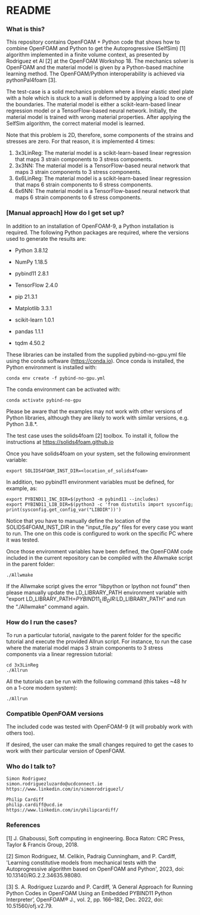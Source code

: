 # README #

### What is this? ###

This repository contains OpenFOAM + Python code that shows how to combine OpenFOAM and Python to get the Autoprogressive (SelfSim) [1] algorithm implemented in a finite volume context, as presented by Rodriguez et Al [2] at the OpenFOAM Workshop 18. The mechanics solver is OpenFOAM and the material model is given by a Python-based machine learning method. The OpenFOAM/Python interoperability is achieved via pythonPal4foam [3]. 

The test-case is a solid mechanics problem where a linear elastic steel plate with a hole which is stuck to a wall is deformed by applying a load to one of the boundaries. The material model is either a scikit-learn-based linear regression model or a TensorFlow-based neural network. Initially, the material model is trained with wrong material properties. After applying the SelfSim algorithm, the correct material model is learned. 

Note that this problem is 2D, therefore, some components of the strains and stresses are zero. For that reason, it is implemented 4 times:

1. 3x3LinReg: The material model is a scikit-learn-based linear regression that maps 3 strain components to 3 stress components.
2. 3x3NN: The material model is a TensorFlow-based neural network that maps 3 strain components to 3 stress components.
1. 6x6LinReg: The material model is a scikit-learn-based linear regression that maps 6 strain components to 6 stress components.
2. 6x6NN: The material model is a TensorFlow-based neural network that maps 6 strain components to 6 stress components.

### [Manual approach] How do I get set up? ###

In addition to an installation of OpenFOAM-9, a Python installation is required. The following Python packages are required, where the versions used to generate the results are:

* Python 3.8.12

* NumPy 1.18.5

* pybind11 2.8.1

* TensorFlow 2.4.0

* pip 21.3.1

* Matplotlib 3.3.1

* scikit-learn 1.0.1

* pandas 1.1.1

* tqdm 4.50.2

These libraries can be installed from the supplied pybind-no-gpu.yml file using the conda software (https://conda.io). Once conda is installed, the Python environment is installed with:

    conda env create -f pybind-no-gpu.yml

The conda environment can be activated with:

    conda activate pybind-no-gpu

Please be aware that the examples may not work with other versions of Python libraries, although they are likely to work with similar versions, e.g. Python 3.8.*.

The test case uses the solids4foam [2] toolbox. To install it, follow the instructions at https://solids4foam.github.io 

Once you have solids4foam on your system, set the following environment variable:

    export SOLIDS4FOAM_INST_DIR=<location_of_solids4foam>

In addition, two pybind11 environment variables must be defined, for example, as:

    export PYBIND11_INC_DIR=$(python3 -m pybind11 --includes)
    export PYBIND11_LIB_DIR=$(python3 -c 'from distutils import sysconfig; print(sysconfig.get_config_var("LIBDIR"))')

Notice that you have to manually define the location of the SOLIDS4FOAM_INST_DIR in the "input_file.py" files for every case you want to run. The one on this code is configured to work on the specific PC where it was tested.

Once those environment variables have been defined, the OpenFOAM code included in the current repository can be compiled with the Allwmake script in the parent folder:

    ./Allwmake

If the Allwmake script gives the error “libpython or lpython not found” then please manually update the LD_LIBRARY_PATH environment variable with "export LD_LIBRARY_PATH=$PYBIND11_LIB_DIR:$LD_LIBRARY_PATH” and run the “./Allwmake” command again.


### How do I run the cases? ###

To run a particular tutorial, navigate to the parent folder for the specific tutorial and execute the provided Allrun script. For instance, to run the case where the material model maps 3 strain components to 3 stress components via a linear regression tutorial:

    cd 3x3LinReg
    ./Allrun

All the tutorials can be run with the following command (this takes ~48 hr on a 1-core modern system):

    ./Allrun


### Compatible OpenFOAM versions ###

The included code was tested with OpenFOAM-9 (it will probably work with others too).

If desired, the user can make the small changes required to get the cases to work with their particular version of OpenFOAM.


### Who do I talk to? ###

    Simon Rodriguez
    simon.rodriguezluzardo@ucdconnect.ie
    https://www.linkedin.com/in/simonrodriguezl/
    
    Philip Cardiff
    philip.cardiff@ucd.ie
    https://www.linkedin.com/in/philipcardiff/



### References ###

[1]	J. Ghaboussi, Soft computing in engineering. Boca Raton: CRC Press, Taylor & Francis Group, 2018.

[2] Simon Rodriguez, M. Celikin, Padraig Cunningham, and P. Cardiff, 'Learning constitutive models from mechanical tests with the Autoprogressive algorithm based on OpenFOAM and Python', 2023, doi: 10.13140/RG.2.2.34635.98080.

[3]	S. A. Rodriguez Luzardo and P. Cardiff, ‘A General Approach for Running Python Codes in OpenFOAM Using an Embedded PYBIND11 Python Interpreter’, OpenFOAM® J., vol. 2, pp. 166–182, Dec. 2022, doi: 10.51560/ofj.v2.79.

